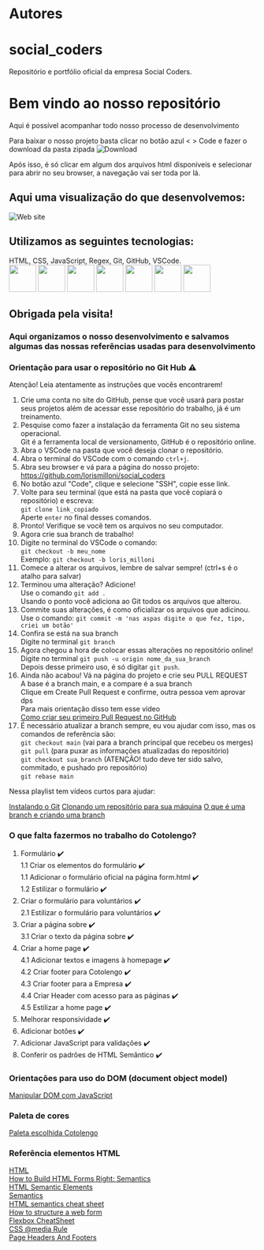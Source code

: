 # Autores

# social_coders
Repositório e portfólio oficial da empresa Social Coders.

# Bem vindo ao nosso repositório
Aqui é possível acompanhar todo nosso processo de desenvolvimento

Para baixar o nosso projeto basta clicar no botão azul < > Code e fazer o download da pasta zipada
![Download](PequenoCotolengo/imgs/downloadProjecto.gif)

Após isso, é só clicar em algum dos arquivos html disponíveis e selecionar para abrir no seu browser, a navegação vai ser toda por lá.

## Aqui uma visualização do que desenvolvemos:
![Web site](PequenoCotolengo/imgs/amostraSite.gif)

## Utilizamos as seguintes tecnologias:
HTML, CSS, JavaScript, Regex, Git, GitHub, VSCode.\
<img src="https://cdn.jsdelivr.net/gh/devicons/devicon/icons/javascript/javascript-original.svg" width="55px" />
<img src="https://cdn.jsdelivr.net/gh/devicons/devicon/icons/html5/html5-original.svg" width="55px" />
<img src="https://cdn.jsdelivr.net/gh/devicons/devicon/icons/css3/css3-original.svg" width="55px" />
<img src="https://cdn.jsdelivr.net/gh/devicons/devicon/icons/git/git-original.svg" width="55px" />
<img src="https://cdn.jsdelivr.net/gh/devicons/devicon/icons/github/github-original.svg" width="55px" />
<img src="https://w7.pngwing.com/pngs/512/824/png-transparent-visual-studio-code-hd-logo-thumbnail.png" width="55px" />
<img src="https://w7.pngwing.com/pngs/742/330/png-transparent-regular-expression-computer-icons-regular-language-regex-angle-text-logo.png" width="55px" />

## Obrigada pela visita!

### Aqui organizamos o nosso desenvolvimento e salvamos algumas das nossas referências usadas para desenvolvimento

### Orientação para usar o repositório no Git Hub :warning: 
Atenção! Leia atentamente as instruções que vocês encontrarem!

1. Crie uma conta no site do GitHub, pense que você usará para postar seus projetos além de acessar esse repositório do trabalho, já é um treinamento.
2. Pesquise como fazer a instalação da ferramenta Git no seu sistema operacional.\
   Git é a ferramenta local de versionamento, GitHub é o repositório online.
3. Abra o VSCode na pasta que você deseja clonar o repositório.
4. Abra o terminal do VSCode com o comando `ctrl+j`.
5. Abra seu browser e vá para a página do nosso projeto: https://github.com/lorismilloni/social_coders
6. No botão azul "Code", clique e selecione "SSH", copie esse link.
7. Volte para seu terminal (que está na pasta que você copiará o repositório) e escreva:\
   `git clone link_copiado`\
   Aperte `enter` no final desses comandos.
8. Pronto! Verifique se você tem os arquivos no seu computador.
9. Agora crie sua branch de trabalho!
10. Digite no terminal do VSCode o comando:\
    `git checkout -b meu_nome`\
    Exemplo: `git checkout -b loris_milloni`
11. Comece a alterar os arquivos, lembre de salvar sempre! (ctrl+s é o atalho para salvar)
12. Terminou uma alteração? Adicione!\
    Use o comando `git add .`\
    Usando o ponto você adiciona ao Git todos os arquivos que alterou.
13. Commite suas alterações, é como oficializar os arquivos que adicinou.\
    Use o comando: `git commit -m 'nas aspas digite o que fez, tipo, criei um botão'`
14. Confira se está na sua branch\
    Digite no terminal `git branch`
15. Agora chegou a hora de colocar essas alterações no repositório online!
    Digite no terminal `git push -u origin nome_da_sua_branch`\
    Depois desse primeiro uso, é só digitar `git push`.
16. Ainda não acabou! Vá na página do projeto e crie seu PULL REQUEST\
    A base é a branch main, e a compare é a sua branch\
    Clique em Create Pull Request e confirme, outra pessoa vem aprovar dps\
    Para mais orientação disso tem esse vídeo\
    [Como criar seu primeiro Pull Request no GitHub](https://www.youtube.com/watch?v=Du04jBWrv4A)
17. É necessário atualizar a branch sempre, eu vou ajudar com isso, mas os comandos de referência são:\
    `git checkout main` (vai para a branch principal que recebeu os merges)\
    `git pull` (para puxar as informações atualizadas do repositório)\
    `git checkout sua_branch` (ATENÇÃO! tudo deve ter sido salvo, commitado, e pushado pro repositório)\
    `git rebase main`

Nessa playlist tem vídeos curtos para ajudar:

[Instalando o Git](https://www.youtube.com/watch?v=4IbSXeIFVE4&list=PLlAbYrWSYTiPA2iEiQ2PF_A9j__C4hi0A&index=5)
[Clonando um repositório para sua máquina](https://www.youtube.com/watch?v=WEPB5pDSEIg&list=PLlAbYrWSYTiPA2iEiQ2PF_A9j__C4hi0A&index=17)
[O que é uma branch e criando uma branch](https://www.youtube.com/watch?v=gptt0KjFPR4&list=PLlAbYrWSYTiPA2iEiQ2PF_A9j__C4hi0A&index=19)

### O que falta fazermos no trabalho do Cotolengo? 

1. Formulário :heavy_check_mark:\
   1.1 Criar os elementos do formulário :heavy_check_mark:\
   1.1 Adicionar o formulário oficial na página form.html :heavy_check_mark:\
   1.2 Estilizar o formulário :heavy_check_mark:
2. Criar o formulário para voluntários :heavy_check_mark:\
   2.1 Estilizar o formulário para voluntários :heavy_check_mark:
3. Criar a página sobre :heavy_check_mark:\
   3.1 Criar o texto da página sobre :heavy_check_mark:
4. Criar a home page :heavy_check_mark:\
   4.1 Adicionar textos e imagens à homepage :heavy_check_mark:\
   4.2 Criar footer para Cotolengo :heavy_check_mark:\
   4.3 Criar footer para a Empresa :heavy_check_mark:\
   4.4 Criar Header com acesso para as páginas :heavy_check_mark:\
   4.5 Estilizar a home page :heavy_check_mark:
5. Melhorar responsividade :heavy_check_mark:
6. Adicionar botões :heavy_check_mark:
7. Adicionar JavaScript para validações :heavy_check_mark:
8. Conferir os padrões de HTML Semântico :heavy_check_mark:

### Orientações para uso do DOM (document object model)

[Manipular DOM com JavaScript](https://www.youtube.com/watch?v=0dBY09OJm04)

### Paleta de cores

[Paleta escolhida Cotolengo](https://coolors.co/palette/335c67-fff3b0-e09f3e-9e2a2b-540b0e)

### Referência elementos HTML
[HTML](https://developer.mozilla.org/en-US/docs/Web/HTML/Element)\
[How to Build HTML Forms Right: Semantics](https://austingil.com/how-to-build-html-forms-right-semantics/)\
[HTML Semantic Elements](https://www.w3schools.com/html/html5_semantic_elements.asp)\
[Semantics](https://developer.mozilla.org/en-US/docs/Glossary/Semantics)\
[HTML semantics cheat sheet](https://learntheweb.courses/topics/html-semantics-cheat-sheet/)\
[How to structure a web form](https://developer.mozilla.org/en-US/docs/Learn/Forms/How_to_structure_a_web_form)\
[Flexbox CheatSheet](https://internetingishard.netlify.app/html-and-css/flexbox/index.html)\
[CSS @media Rule](https://www.w3schools.com/cssref/css3_pr_mediaquery.php)\
[Page Headers And Footers](https://www.uvm.edu/~bnelson/computer/javascript/pageheadersandfooters.html)
